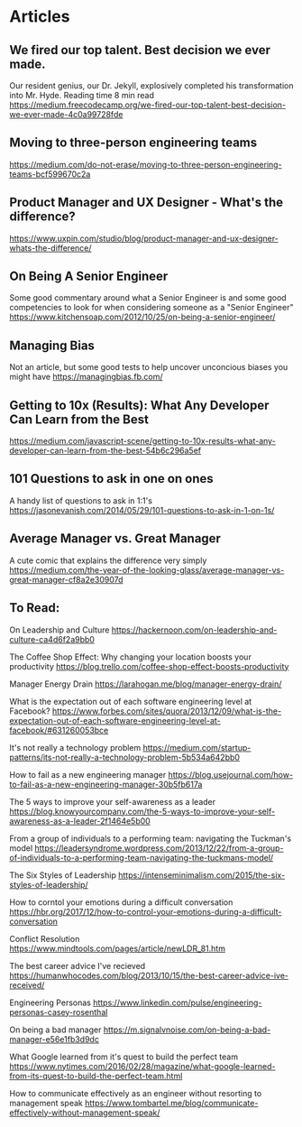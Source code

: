 # Articles


## We fired our top talent. Best decision we ever made.
Our resident genius, our Dr. Jekyll, explosively completed his transformation into Mr. Hyde.
Reading time
8 min read
https://medium.freecodecamp.org/we-fired-our-top-talent-best-decision-we-ever-made-4c0a99728fde


## Moving to three-person engineering teams
https://medium.com/do-not-erase/moving-to-three-person-engineering-teams-bcf599670c2a


## Product Manager and UX Designer - What's the difference?
https://www.uxpin.com/studio/blog/product-manager-and-ux-designer-whats-the-difference/


## On Being A Senior Engineer
Some good commentary around what a Senior Engineer is and some good competencies to look for when considering someone as a "Senior Engineer"
https://www.kitchensoap.com/2012/10/25/on-being-a-senior-engineer/


## Managing Bias
Not an article, but some good tests to help uncover unconcious biases you might have
https://managingbias.fb.com/

## Getting to 10x (Results): What Any Developer Can Learn from the Best
https://medium.com/javascript-scene/getting-to-10x-results-what-any-developer-can-learn-from-the-best-54b6c296a5ef

## 101 Questions to ask in one on ones
A handy list of questions to ask in 1:1's
https://jasonevanish.com/2014/05/29/101-questions-to-ask-in-1-on-1s/

## Average Manager vs. Great Manager
A cute comic that explains the difference very simply
https://medium.com/the-year-of-the-looking-glass/average-manager-vs-great-manager-cf8a2e30907d

## To Read:

On Leadership and Culture
https://hackernoon.com/on-leadership-and-culture-ca4d6f2a9bb0

The Coffee Shop Effect: Why changing your location boosts your productivity
https://blog.trello.com/coffee-shop-effect-boosts-productivity

Manager Energy Drain
https://larahogan.me/blog/manager-energy-drain/

What is the expectation out of each software engineering level at Facebook?
https://www.forbes.com/sites/quora/2013/12/09/what-is-the-expectation-out-of-each-software-engineering-level-at-facebook/#631260053bce

It's not really a technology problem
https://medium.com/startup-patterns/its-not-really-a-technology-problem-5b534a642bb0

How to fail as a new engineering manager
https://blog.usejournal.com/how-to-fail-as-a-new-engineering-manager-30b5fb617a

The 5 ways to improve your self-awareness as a leader
https://blog.knowyourcompany.com/the-5-ways-to-improve-your-self-awareness-as-a-leader-2f1464e5b00


From a group of individuals to a performing team: navigating the Tuckman's model
https://leadersyndrome.wordpress.com/2013/12/22/from-a-group-of-individuals-to-a-performing-team-navigating-the-tuckmans-model/


The Six Styles of Leadership
https://intenseminimalism.com/2015/the-six-styles-of-leadership/

How to corntol your emotions during a difficult conversation
https://hbr.org/2017/12/how-to-control-your-emotions-during-a-difficult-conversation

Conflict Resolution
https://www.mindtools.com/pages/article/newLDR_81.htm

The best career advice I've recieved
https://humanwhocodes.com/blog/2013/10/15/the-best-career-advice-ive-received/

Engineering Personas
https://www.linkedin.com/pulse/engineering-personas-casey-rosenthal

On being a bad manager
https://m.signalvnoise.com/on-being-a-bad-manager-e56e1fb3d9dc

What Google learned from it's quest to build the perfect team
https://www.nytimes.com/2016/02/28/magazine/what-google-learned-from-its-quest-to-build-the-perfect-team.html

How to communicate effectively as an engineer without resorting to management speak
https://www.tombartel.me/blog/communicate-effectively-without-management-speak/
